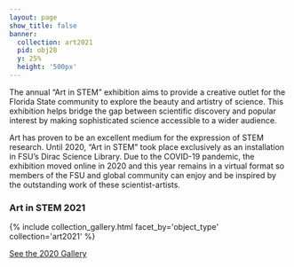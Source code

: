 ```yaml
---
layout: page
show_title: false
banner:
  collection: art2021
  pid: obj28
  y: 25%
  height: '500px'
---
```


The annual “Art in STEM” exhibition aims to provide a creative outlet for the Florida State community to explore the beauty and artistry of science. This exhibition helps bridge the gap between scientific discovery and popular interest by making sophisticated science accessible to a wider audience. 

Art has proven to be an excellent medium for the expression of STEM research. Until 2020, “Art in STEM” took place exclusively as an installation in FSU’s Dirac Science Library. Due to the COVID-19 pandemic, the exhibition moved online in 2020 and this year remains in a virtual format so members of the FSU and global community can enjoy and be inspired by the outstanding work of these scientist-artists. 


### Art in STEM 2021

{% include collection_gallery.html facet_by='object_type' collection='art2021' %}

[See the 2020 Gallery](/artinSTEM/past-exhibits/)
